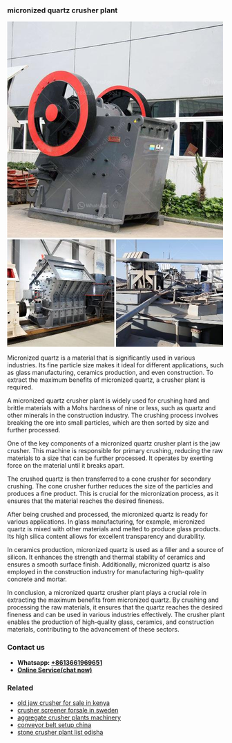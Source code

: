 <h3>micronized quartz crusher plant</h3><img src='1702950202.jpg' alt=''><p>Micronized quartz is a material that is significantly used in various industries. Its fine particle size makes it ideal for different applications, such as glass manufacturing, ceramics production, and even construction. To extract the maximum benefits of micronized quartz, a crusher plant is required.</p><p>A micronized quartz crusher plant is widely used for crushing hard and brittle materials with a Mohs hardness of nine or less, such as quartz and other minerals in the construction industry. The crushing process involves breaking the ore into small particles, which are then sorted by size and further processed.</p><p>One of the key components of a micronized quartz crusher plant is the jaw crusher. This machine is responsible for primary crushing, reducing the raw materials to a size that can be further processed. It operates by exerting force on the material until it breaks apart.</p><p>The crushed quartz is then transferred to a cone crusher for secondary crushing. The cone crusher further reduces the size of the particles and produces a fine product. This is crucial for the micronization process, as it ensures that the material reaches the desired fineness.</p><p>After being crushed and processed, the micronized quartz is ready for various applications. In glass manufacturing, for example, micronized quartz is mixed with other materials and melted to produce glass products. Its high silica content allows for excellent transparency and durability.</p><p>In ceramics production, micronized quartz is used as a filler and a source of silicon. It enhances the strength and thermal stability of ceramics and ensures a smooth surface finish. Additionally, micronized quartz is also employed in the construction industry for manufacturing high-quality concrete and mortar.</p><p>In conclusion, a micronized quartz crusher plant plays a crucial role in extracting the maximum benefits from micronized quartz. By crushing and processing the raw materials, it ensures that the quartz reaches the desired fineness and can be used in various industries effectively. The crusher plant enables the production of high-quality glass, ceramics, and construction materials, contributing to the advancement of these sectors.</p><h3>Contact us</h3><ul><li><strong>Whatsapp:&nbsp;<a href="https://wa.me/8613661969651">+8613661969651</a></strong></li><li><a href="https://swt.shibang-china.com/?git&amp;zhl&amp;micronized quartz crusher plant"><strong>Online Service(chat now)</strong></a></li></ul><h3>Related</h3><ul><li><a href='old jaw crusher for sale in kenya.md'>old jaw crusher for sale in kenya</a></li><li><a href='crusher screener forsale in sweden.md'>crusher screener forsale in sweden</a></li><li><a href='aggregate crusher plants machinery.md'>aggregate crusher plants machinery</a></li><li><a href='conveyor belt setup china.md'>conveyor belt setup china</a></li><li><a href='stone crusher plant list odisha.md'>stone crusher plant list odisha</a></li></ul>